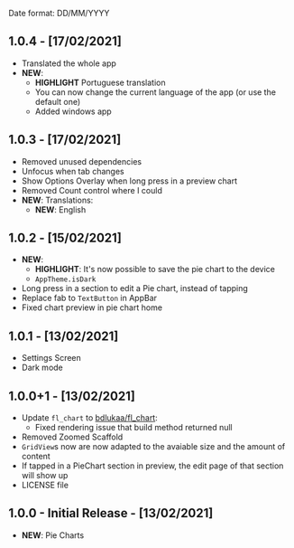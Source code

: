 Date format: DD/MM/YYYY

## 1.0.4 - [17/02/2021]

- Translated the whole app
- **NEW**:
  - **HIGHLIGHT** Portuguese translation
  - You can now change the current language of the app (or use the default one)
  - Added windows app

## 1.0.3 - [17/02/2021]

- Removed unused dependencies
- Unfocus when tab changes
- Show Options Overlay when long press in a preview chart
- Removed Count control where I could
- **NEW**: Translations:
  - **NEW**: English

## 1.0.2 - [15/02/2021]

- **NEW**:
  - **HIGHLIGHT**: It's now possible to save the pie chart to the device
  - `AppTheme.isDark`
- Long press in a section to edit a Pie chart, instead of tapping
- Replace fab to `TextButton` in AppBar
- Fixed chart preview in pie chart home

## 1.0.1 - [13/02/2021]

- Settings Screen
- Dark mode

## 1.0.0+1 - [13/02/2021]

- Update `fl_chart` to [bdlukaa/fl_chart](https://github.com/bdlukaa/fl_chart):
  - Fixed rendering issue that build method returned null
- Removed Zoomed Scaffold
- `GridView`s now are now adapted to the avaiable size and the amount of content
- If tapped in a PieChart section in preview, the edit page of that section will show up
- LICENSE file

## 1.0.0 - Initial Release - [13/02/2021]

- **NEW**: Pie Charts

